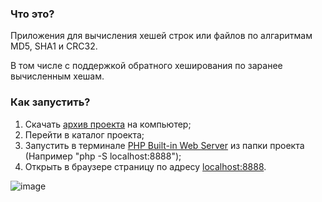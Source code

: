 ### Что это?
Приложения для вычисления хешей строк или файлов по алгаритмам MD5, SHA1 и CRC32. 

В том числе с поддержкой обратного хеширования по заранее вычисленным хешам.

### Как запустить?
1. Скачать [архив проекта](https://github.com/nikita-komissarov/zarubas/archive/refs/heads/main.zip) на компьютер;
2. Перейти в каталог проекта;
3. Запустить в терминале [PHP Built-in Web Server](https://stackoverflow.com/questions/1678010/php-server-on-local-machine) из папки проекта (Например "php -S localhost:8888");
4. Открыть в браузере страницу по адресу [localhost:8888](localhost:8888).

![image](https://user-images.githubusercontent.com/48474884/187937734-6ba41924-6695-4405-8789-84d9823277ab.png)
